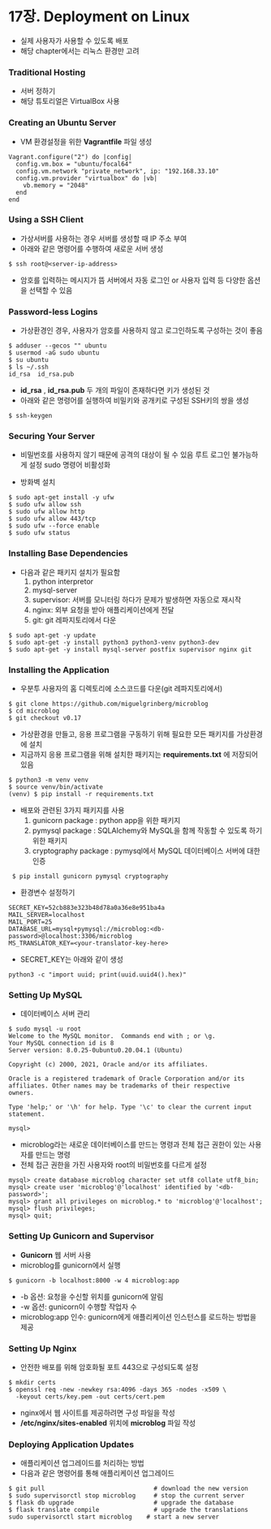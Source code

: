 # 17장.  Deployment on Linux 
- 실제 사용자가 사용할 수 있도록 배포
- 해당 chapter에서는 리눅스 환경만 고려


### Traditional Hosting
- 서버 정하기
- 해당 튜토리얼은 VirtualBox 사용


### Creating an Ubuntu Server
- VM 환경설정을 위한 __Vagrantfile__ 파일 생성

```text
Vagrant.configure("2") do |config|
  config.vm.box = "ubuntu/focal64"
  config.vm.network "private_network", ip: "192.168.33.10"
  config.vm.provider "virtualbox" do |vb|
    vb.memory = "2048"
  end
end
```


### Using a SSH Client
- 가상서버를 사용하는 경우 서버를 생성할 때 IP 주소 부여
- 아래와 같은 명령어를 수행하여 새로운 서버 생성

```shell
$ ssh root@<server-ip-address>
```

- 암호를 입력하는 메시지가 뜸
  서버에서 자동 로그인 or 사용자 입력 등 다양한 옵션을 선택할 수 있음
  
  
### Password-less Logins
- 가상환경인 경우, 사용자가 암호를 사용하지 않고 로그인하도록 구성하는 것이 좋음

```shell
$ adduser --gecos "" ubuntu
$ usermod -aG sudo ubuntu
$ su ubuntu
$ ls ~/.ssh
id_rsa  id_rsa.pub
```

- __id_rsa__ , __id_rsa.pub__ 두 개의 파일이 존재하다면 키가 생성된 것
- 아래와 같은 명령어를 실행하여 비밀키와 공개키로 구성된 SSH키의 쌍을 생성

```shell
$ ssh-keygen
```

### Securing Your Server

- 비밀번호를 사용하지 않기 때문에 공격의 대상이 될 수 있음
  루트 로그인 불가능하게 설정
  sudo 명령어 비활성화
  
- 방화벽 설치

```shell
$ sudo apt-get install -y ufw
$ sudo ufw allow ssh
$ sudo ufw allow http
$ sudo ufw allow 443/tcp
$ sudo ufw --force enable
$ sudo ufw status
```
  
### Installing Base Dependencies
- 다음과 같은 패키지 설치가 필요함
  1. python interpretor
  2. mysql-server
  3. supervisor: 서버를 모니터링 하다가 문제가 발생하면 자동으로 재시작
  4. nginx: 외부 요청을 받아 애플리케이션에게 전달
  5. git: git 레파지토리에서 다운
  
```shell
$ sudo apt-get -y update
$ sudo apt-get -y install python3 python3-venv python3-dev
$ sudo apt-get -y install mysql-server postfix supervisor nginx git
```

### Installing the Application
- 우분투 사용자의 홈 디렉토리에 소스코드를 다운(git 레파지토리에서) 

```shell
$ git clone https://github.com/miguelgrinberg/microblog
$ cd microblog
$ git checkout v0.17
```

- 가상환경을 만들고, 응용 프로그램을 구동하기 위해 필요한 모든 패키지를 가상환경에 설치
- 지금까지 응용 프로그램을 위해 설치한 패키지는 __requirements.txt__ 에 저장되어 있음 

```shell
$ python3 -m venv venv
$ source venv/bin/activate
(venv) $ pip install -r requirements.txt
```

- 배포와 관련된 3가지 패키지를 사용
  1. gunicorn package : python app을 위한 패키지
  2. pymysql package : SQLAlchemy와 MySQL을 함께 작동할 수 있도록 하기 위한 패키지
  3. cryptography package : pymysql에서 MySQL 데이터베이스 서버에 대한 인증
  
```shell
 $ pip install gunicorn pymysql cryptography
```

- 환경변수 설정하기

```text
SECRET_KEY=52cb883e323b48d78a0a36e8e951ba4a
MAIL_SERVER=localhost
MAIL_PORT=25
DATABASE_URL=mysql+pymysql://microblog:<db-password>@localhost:3306/microblog
MS_TRANSLATOR_KEY=<your-translator-key-here>
```

- SECRET_KEY는 아래와 같이 생성
```shell
python3 -c "import uuid; print(uuid.uuid4().hex)"
```


### Setting Up MySQL
- 데이터베이스 서버 관리

```shell
$ sudo mysql -u root
Welcome to the MySQL monitor.  Commands end with ; or \g.
Your MySQL connection id is 8
Server version: 8.0.25-0ubuntu0.20.04.1 (Ubuntu)

Copyright (c) 2000, 2021, Oracle and/or its affiliates.

Oracle is a registered trademark of Oracle Corporation and/or its
affiliates. Other names may be trademarks of their respective
owners.

Type 'help;' or '\h' for help. Type '\c' to clear the current input statement.

mysql>
```

- microblog라는 새로운 데이터베이스를 만드는 명령과 전체 접근 권한이 있는 사용자를 만드는 명령
- 전체 접근 권한을 가진 사용자와 root의 비밀번호를 다르게 설정

```shell 
mysql> create database microblog character set utf8 collate utf8_bin;
mysql> create user 'microblog'@'localhost' identified by '<db-password>';
mysql> grant all privileges on microblog.* to 'microblog'@'localhost';
mysql> flush privileges;
mysql> quit;
```

### Setting Up Gunicorn and Supervisor
- __Gunicorn__ 웹 서버 사용
- microblog를 gunicorn에서 실행

```shell
$ gunicorn -b localhost:8000 -w 4 microblog:app
```

- -b 옵션: 요청을 수신할 위치를 gunicorn에 알림
- -w 옵션: gunicorn이 수행할 작업자 수
- microblog:app 인수: gunicorn에게 애플리케이션 인스턴스를 로드하는 방법을 제공


### Setting Up Nginx
- 안전한 배포를 위해 암호화될 포트 443으로 구성되도록 설정

```shell
$ mkdir certs
$ openssl req -new -newkey rsa:4096 -days 365 -nodes -x509 \
  -keyout certs/key.pem -out certs/cert.pem
```

- nginx에서 웹 사이트를 제공하려면 구성 파일을 작성
- __/etc/nginx/sites-enabled__ 위치에 __microblog__ 파일 작성


### Deploying Application Updates
- 애플리케이션 업그레이드를 처리하는 방법
- 다음과 같은 명령어를 통해 애플리케이션 업그레이드 


```shell 
$ git pull                              # download the new version
$ sudo supervisorctl stop microblog     # stop the current server
$ flask db upgrade                      # upgrade the database
$ flask translate compile               # upgrade the translations
sudo supervisorctl start microblog    # start a new server
```
